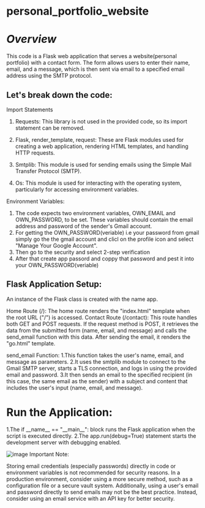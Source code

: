 # personal_portfolio_website
***<h1>Overview</h1>***

This code is a Flask web application that serves a website(personal portfolio) with a contact form. The form allows users to enter their name, email, and a message, which is then sent via email to a specified email address using the SMTP protocol.

<h2>Let's break down the code:</h2>


Import Statements

1. Requests: This library is not used in the provided code, so its import statement can be removed.

2. Flask, render_template, request: These are Flask modules used for creating a web application, rendering HTML templates, and handling HTTP requests.

3. Smtplib: This module is used for sending emails using the Simple Mail Transfer Protocol (SMTP).

4. Os: This module is used for interacting with the operating system, particularly for accessing environment variables.


Environment Variables:

1. The code expects two environment variables, OWN_EMAIL and OWN_PASSWORD, to be set. These variables should contain the email address and password of the sender's Gmail account.
2. For getting the OWN_PASSWORD(veriable) i.e your password from gmail simply go the the gmail account and clicl on the profile icon and select "Manage Your Google Account".
3. Then go to the security and select 2-step verification
4. After that create app passord and coppy that password and pest it into your OWN_PASSWORD(veriable)

<h2>Flask Application Setup:</h2>

An instance of the Flask class is created with the name app.

Home Route (/):
The home route renders the "index.html" template when the root URL ("/") is accessed.
Contact Route (/contact):
This route handles both GET and POST requests.
If the request method is POST, it retrieves the data from the submitted form (name, email, and message) and calls the send_email function with this data.
After sending the email, it renders the "go.html" template.

send_email Function:
1.This function takes the user's name, email, and message as parameters.
2.It uses the smtplib module to connect to the Gmail SMTP server, starts a TLS connection, and logs in using the provided email and password.
3.It then sends an email to the specified recipient (in this case, the same email as the sender) with a subject and content that includes the user's input (name, email, and message).

<h1>Run the Application:</h1>
1.The if __name__ == "__main__": block runs the Flask application when the script is executed directly.
2.The app.run(debug=True) statement starts the development server with debugging enabled.

![image]("https://github.com/parth1272/personal_portfolio_website/assets/134066202/843dc21c-8cb5-4bf7-b358-a022a3d6538f") Important Note:

Storing email credentials (especially passwords) directly in code or environment variables is not recommended for security reasons. In a production environment, consider using a more secure method, such as a configuration file or a secure vault system.
Additionally, using a user's email and password directly to send emails may not be the best practice. Instead, consider using an email service with an API key for better security.




